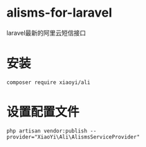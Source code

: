 # alisms-for-laravel
laravel最新的阿里云短信接口
# 安装
````
composer require xiaoyi/ali
````

# 设置配置文件
````
php artisan vendor:publish --provider="XiaoYi\Ali\AlismsServiceProvider"
````


